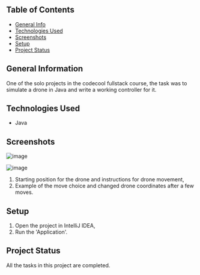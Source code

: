 
## Table of Contents
* [General Info](#general-information)
* [Technologies Used](#technologies-used)
* [Screenshots](#screenshots)
* [Setup](#setup)
* [Project Status](#project-status)

## General Information
One of the solo projects in the codecool fullstack course, the task was to simulate a drone in Java and write a working controller for it. 

## Technologies Used
- Java

## Screenshots
![image](https://github.com/MichalWawro/Drone-Simulator/assets/123944019/9bdb65fa-64f3-4994-8a0b-dd52bc80d8bd)

![image](https://github.com/MichalWawro/Drone-Simulator/assets/123944019/abcb6795-8aee-415b-aa36-e43c4203d825)

1. Starting position for the drone and instructions for drone movement,
2. Example of the move choice and changed drone coordinates after a few moves.

## Setup
1. Open the project in IntelliJ IDEA,
2. Run the 'Application'.

## Project Status
All the tasks in this project are completed.
